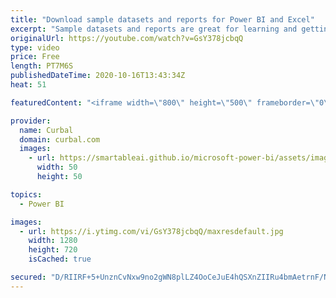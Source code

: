 ```yaml
---
title: "Download sample datasets and reports for Power BI and Excel"
excerpt: "Sample datasets and reports are great for learning and getting inspiration so in todays video I will share some resources you can download and use right away!  Link to resources: https://docs.microsoft.com/en-us/power-bi/create-reports/sample-datasets#the-power-bi-samples-as-pbix-files and https://github.com/microsoft/powerbi-desktop-samples/tree/master/Sample%20Reports"
originalUrl: https://youtube.com/watch?v=GsY378jcbqQ
type: video
price: Free
length: PT7M6S
publishedDateTime: 2020-10-16T13:43:34Z
heat: 51

featuredContent: "<iframe width=\"800\" height=\"500\" frameborder=\"0\" src=\"https://www.youtube.com/embed/GsY378jcbqQ\" allow=\"accelerometer; autoplay; encrypted-media; gyroscope; picture-in-picture\" allowfullscreen></iframe>"

provider:
  name: Curbal
  domain: curbal.com
  images:
    - url: https://smartableai.github.io/microsoft-power-bi/assets/images/organizations/curbal.com-50x50.jpg
      width: 50
      height: 50

topics:
  - Power BI

images:
  - url: https://i.ytimg.com/vi/GsY378jcbqQ/maxresdefault.jpg
    width: 1280
    height: 720
    isCached: true

secured: "D/RIIRF+5+UnznCvNxw9no2gWN8plLZ4OoCeJuE4hQSXnZIIRu4bmAetrnF/N2rXjvuQ7jQV7SfwDL4vEMyAN9Rwux73ox5ztkDHpQ5lbcWBQPDl6uIVPkSs+57qslq8y283YixdCG7D//W3YXtK7vdSUOpSZ7mEKleMyaRiuCnJY+/vx/FMD1Pew/hTVzbpoxBUZkjz7tuXh359yX9OswpKafPnrjsB9t8ryK+r1AzNb9VUZPzrhFB0UcKr15fKpOPy2qLOxqDP2g3LXQjUWgkfO5h72JCLdn9cWhWZSlsaOM17crfgfkVFUz4uF7dnjqrZq+vUza325EjsmyR+lRSNorKDtGof8eQukM206A7FFGCZyNXY7MpvLLMRo1iwdysPkyYnA9852IoGYXoX3UtIuFh+t4WLIYmt8MbawhE=;n4V880XssIB4gaOTbiaTRA=="
---
```


